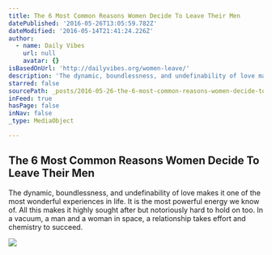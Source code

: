 ```yaml
---
title: The 6 Most Common Reasons Women Decide To Leave Their Men
datePublished: '2016-05-26T13:05:59.782Z'
dateModified: '2016-05-14T21:41:24.226Z'
author:
  - name: Daily Vibes
    url: null
    avatar: {}
isBasedOnUrl: 'http://dailyvibes.org/women-leave/'
description: 'The dynamic, boundlessness, and undefinability of love makes it one of the most wonderful experiences in life. It is the most powerful energy we know of. All this makes it highly sought after but notoriously hard to hold on too. In a vacuum, a man and a woman in space, a relationship takes effort and chemistry to succeed.'
starred: false
sourcePath: _posts/2016-05-26-the-6-most-common-reasons-women-decide-to-leave-their-men.md
inFeed: true
hasPage: false
inNav: false
_type: MediaObject

---
```

<article style=""><h1>The 6 Most Common Reasons Women Decide To Leave Their Men</h1><p>The dynamic, boundlessness, and undefinability of love makes it one of the most wonderful experiences in life. It is the most powerful energy we know of. All this makes it highly sought after but notoriously hard to hold on too. In a vacuum, a man and a woman in space, a relationship takes effort and chemistry to succeed.</p><img src="http://dailyvibes.org/wp-content/uploads/2016/05/shutterstock_277517432.jpg" /></article>